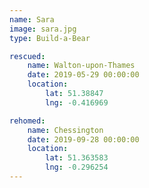 ```yaml
---
name: Sara
image: sara.jpg
type: Build-a-Bear

rescued:
    name: Walton-upon-Thames
    date: 2019-05-29 00:00:00
    location:
        lat: 51.38847
        lng: -0.416969

rehomed:
    name: Chessington
    date: 2019-09-28 00:00:00
    location:
        lat: 51.363583
        lng: -0.296254
---
```


